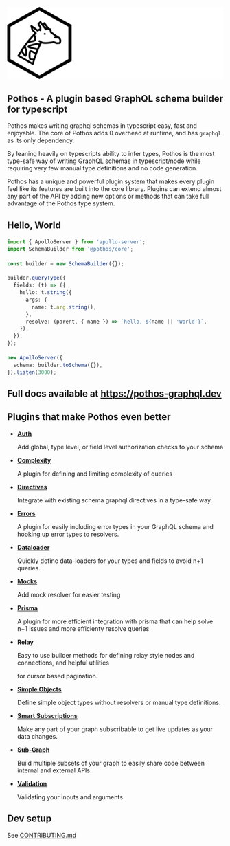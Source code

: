![Pothos](./website/public/assets/logo-name-auto.svg)

## Pothos - A plugin based GraphQL schema builder for typescript

Pothos makes writing graphql schemas in typescript easy, fast and enjoyable. The core of Pothos adds
0 overhead at runtime, and has `graphql` as its only dependency.

By leaning heavily on typescripts ability to infer types, Pothos is the most type-safe way of
writing GraphQL schemas in typescript/node while requiring very few manual type definitions and no
code generation.

Pothos has a unique and powerful plugin system that makes every plugin feel like its features are
built into the core library. Plugins can extend almost any part of the API by adding new options or
methods that can take full advantage of the Pothos type system.

## Hello, World

```typescript
import { ApolloServer } from 'apollo-server';
import SchemaBuilder from '@pothos/core';

const builder = new SchemaBuilder({});

builder.queryType({
  fields: (t) => ({
    hello: t.string({
      args: {
        name: t.arg.string(),
      },
      resolve: (parent, { name }) => `hello, ${name || 'World'}`,
    }),
  }),
});

new ApolloServer({
  schema: builder.toSchema({}),
}).listen(3000);
```

## Full docs available at https://pothos-graphql.dev

## Plugins that make Pothos even better

- [**Auth**](./plugins/scope-auth)

  Add global, type level, or field level authorization checks to your schema

- [**Complexity**](./docs/plugins/complexity)

  A plugin for defining and limiting complexity of queries

- [**Directives**](./plugins/directives)

  Integrate with existing schema graphql directives in a type-safe way.

- [**Errors**](./plugins/errors)

  A plugin for easily including error types in your GraphQL schema and hooking up error types to
  resolvers.

- [**Dataloader**](./plugins/dataloader)

  Quickly define data-loaders for your types and fields to avoid n+1 queries.

- [**Mocks**](./plugins/mocks)

  Add mock resolver for easier testing

- [**Prisma**](./plugins/prisma)

  A plugin for more efficient integration with prisma that can help solve n+1 issues and more
  efficienty resolve queries

- [**Relay**](./plugins/relay)

  Easy to use builder methods for defining relay style nodes and connections, and helpful utilities

  for cursor based pagination.

- [**Simple Objects**](./plugins/simple-objects)

  Define simple object types without resolvers or manual type definitions.

- [**Smart Subscriptions**](./plugins/smart-subscriptions)

  Make any part of your graph subscribable to get live updates as your data changes.

- [**Sub-Graph**](./plugins/sub-graph)

  Build multiple subsets of your graph to easily share code between internal and external APIs.

- [**Validation**](./plugins/validation)

  Validating your inputs and arguments

## Dev setup

See [CONTRIBUTING.md](./CONTRIBUTING.md)
